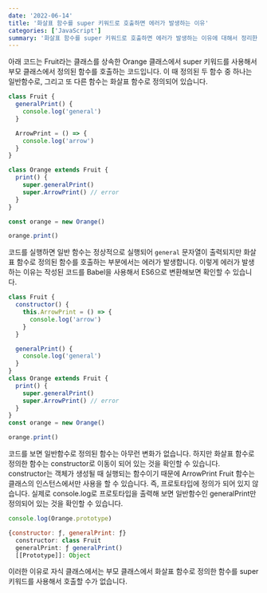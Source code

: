 ```yaml
---
date: '2022-06-14'
title: '화살표 함수를 super 키워드로 호출하면 에러가 발생하는 이유'
categories: ['JavaScript']
summary: '화살표 함수를 super 키워드로 호출하면 에러가 발생하는 이유에 대해서 정리한 글입니다.'
---
```


아래 코드는 Fruit라는 클래스를 상속한 Orange 클래스에서 super 키워드를 사용해서 부모 클래스에서 정의된 함수를 호출하는 코드입니다. 이 때 정의된 두 함수 중 하나는 일반함수로, 그리고 또 다른 함수는 화살표 함수로 정의되어 있습니다.

```js
class Fruit {
  generalPrint() {
    console.log('general')
  }

  ArrowPrint = () => {
    console.log('arrow')
  }
}

class Orange extends Fruit {
  print() {
    super.generalPrint()
    super.ArrowPrint() // error
  }
}

const orange = new Orange()

orange.print()
```

코드를 실행하면 일반 함수는 정상적으로 실행되어 `general` 문자열이 출력되지만 화살표 함수로 정의된 함수를 호출하는 부분에서는 에러가 발생합니다. 이렇게 에러가 발생하는 이유는 작성된 코드를 Babel을 사용해서 ES6으로 변환해보면 확인할 수 있습니다.

```js
class Fruit {
  constructor() {
    this.ArrowPrint = () => {
      console.log('arrow')
    }
  }

  generalPrint() {
    console.log('general')
  }
}
class Orange extends Fruit {
  print() {
    super.generalPrint()
    super.ArrowPrint() // error
  }
}
const orange = new Orange()

orange.print()
```

코드를 보면 일반함수로 정의된 함수는 아무런 변화가 없습니다. 하지만 화살표 함수로 정의한 함수는 constructor로 이동이 되어 있는 것을 확인할 수 있습니다. constructor는 객체가 생성될 때 실행되는 함수이기 때문에 ArrowPrint Fruit 함수는 클래스의 인스턴스에서만 사용을 할 수 있습니다. 즉, 프로토타입에 정의가 되어 있지 않습니다. 실제로 console.log로 프로토타입을 출력해 보면 일반함수인 generalPrint만 정의되어 있는 것을 확인할 수 있습니다.

```js
console.log(Orange.prototype)

{constructor: ƒ, generalPrint: ƒ}
  constructor: class Fruit
  generalPrint: ƒ generalPrint()
  [[Prototype]]: Object
```

이러한 이유로 자식 클래스에서는 부모 클래스에서 화살표 함수로 정의한 함수를 super 키워드를 사용해서 호출할 수가 없습니다.
